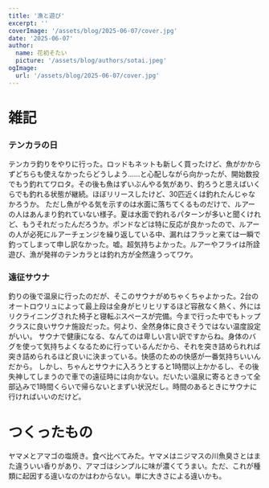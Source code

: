 ```yaml
---
title: '漁と遊び'
excerpt: ''
coverImage: '/assets/blog/2025-06-07/cover.jpg'
date: '2025-06-07'
author:
  name: 花初そたい
  picture: '/assets/blog/authors/sotai.jpeg'
ogImage:
  url: '/assets/blog/2025-06-07/cover.jpg'
---
```

# 雑記
### テンカラの日
テンカラ釣りをやりに行った。ロッドもネットも新しく買ったけど、魚がかからずどちらも使えなかったらどうしよう……と心配しながら向かったが、開始数投でもう釣れてワロタ。その後も魚はずいぶんやる気があり、釣ろうと思えばいくらでも釣れる状態が継続。ほぼリリースしたけど、30匹近くは釣れたんじゃなかろうか。
ただし魚がやる気を示すのは水面に落ちてくるものだけで、ルアーの人はあんまり釣れていない様子。夏は水面で釣れるパターンが多いと聞くけれど、もうそれだったんだろうか。ポンドなどは特に反応が良かったので、ルアーの人が必死にルアーチェンジを繰り返している中、漏れはフラッと来ては一瞬で釣ってしまって申し訳なかった。嘘。超気持ちよかった。ルアーやフライは所詮遊び、漁が発祥のテンカラとは釣れ方が全然違うってワケ。

### 遠征サウナ
釣りの後で温泉に行ったのだが、そこのサウナがめちゃくちゃよかった。2台のオートロウリュによって最上段は全身がヒリヒリするほど容赦なく熱く、外にはリクライニングされた椅子と寝転ぶスペースが完備。今まで行った中でもトップクラスに良いサウナ施設だった。何より、全然身体に良さそうではない温度設定がいい。
サウナで健康になる、なんてのは卑しい言い訳ですからね。身体のバグを使って気持ちよくなるために行っているんだから、それを突き詰められれば突き詰められるほど良いに決まっている。快感のための快感が一番気持ちいいんだから。
しかし、ちゃんとサウナに入ろうとすると1時間以上かかるし、その後失神してしまうので車での遠征時には向かない。だいたい温泉に寄るときって全部込みで1時間くらいで帰らないとまずい状況だし。時間のあるときにサウナに行ければいいのだけど。

# つくったもの
ヤマメとアマゴの塩焼き。食べ比べてみた。ヤマメはニジマスの川魚臭さとはまた違ういい香りがあり、アマゴはシンプルに味が濃くてうまい。ただ、これが種類に起因する違いなのかはわからない。単に大きさによる違いかも。
